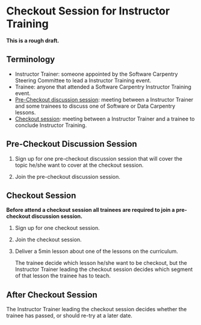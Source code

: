 # Checkout Session for Instructor Training

**This is a rough draft.**

## Terminology

-   Instructor Trainer: someone appointed by the Software Carpentry
    Steering Committee to lead a Instructor Training event.
-   Trainee: anyone that attended a Software Carpentry Instructor Training event.
-   [Pre-Checkout discussion session](#pre-checkout-discussion-session):
    meeting between a Instructor Trainer and some trainees
    to discuss one of Software or Data Carpentry lessons.
-   [Checkout session](#checkout-session): meeting between a Instructor Trainer
    and a trainee to conclude Instructor Training.

## Pre-Checkout Discussion Session

1.  Sign up for one pre-checkout discussion session
    that will cover the topic he/she want to cover at the checkout session.

2.  Join the pre-checkout discussion session.

## Checkout Session

**Before attend a checkout session all trainees are required
to join a pre-checkout discussion session.**

1.  Sign up for one checkout session.

2.  Join the checkout session.

3.  Deliver a 5min lesson about one of the lessons on the curriculum.

    The trainee decide which lesson he/she want to be checkout,
    but the Instructor Trainer leading the checkout session
    decides which segment of that lesson the trainee has to teach.

## After Checkout Session

The Instructor Trainer leading the checkout session decides
whether the trainee has passed, or should re-try at a later date.
